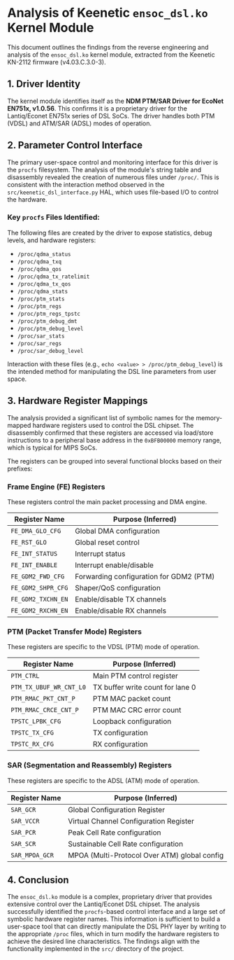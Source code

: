 # Analysis of Keenetic `ensoc_dsl.ko` Kernel Module

This document outlines the findings from the reverse engineering and analysis of the `ensoc_dsl.ko` kernel module, extracted from the Keenetic KN-2112 firmware (v4.03.C.3.0-3).

## 1. Driver Identity

The kernel module identifies itself as the **NDM PTM/SAR Driver for EcoNet EN751x, v1.0.56**. This confirms it is a proprietary driver for the Lantiq/Econet EN751x series of DSL SoCs. The driver handles both PTM (VDSL) and ATM/SAR (ADSL) modes of operation.

## 2. Parameter Control Interface

The primary user-space control and monitoring interface for this driver is the `procfs` filesystem. The analysis of the module's string table and disassembly revealed the creation of numerous files under `/proc/`. This is consistent with the interaction method observed in the `src/keenetic_dsl_interface.py` HAL, which uses file-based I/O to control the hardware.

### Key `procfs` Files Identified:

The following files are created by the driver to expose statistics, debug levels, and hardware registers:

*   `/proc/qdma_status`
*   `/proc/qdma_txq`
*   `/proc/qdma_qos`
*   `/proc/qdma_tx_ratelimit`
*   `/proc/qdma_tx_qos`
*   `/proc/qdma_stats`
*   `/proc/ptm_stats`
*   `/proc/ptm_regs`
*   `/proc/ptm_regs_tpstc`
*   `/proc/ptm_debug_dmt`
*   `/proc/ptm_debug_level`
*   `/proc/sar_stats`
*   `/proc/sar_regs`
*   `/proc/sar_debug_level`

Interaction with these files (e.g., `echo <value> > /proc/ptm_debug_level`) is the intended method for manipulating the DSL line parameters from user space.

## 3. Hardware Register Mappings

The analysis provided a significant list of symbolic names for the memory-mapped hardware registers used to control the DSL chipset. The disassembly confirmed that these registers are accessed via load/store instructions to a peripheral base address in the `0xBFB00000` memory range, which is typical for MIPS SoCs.

The registers can be grouped into several functional blocks based on their prefixes:

### Frame Engine (FE) Registers

These registers control the main packet processing and DMA engine.

| Register Name        | Purpose (Inferred)                               |
| -------------------- | ------------------------------------------------ |
| `FE_DMA_GLO_CFG`     | Global DMA configuration                         |
| `FE_RST_GLO`         | Global reset control                             |
| `FE_INT_STATUS`      | Interrupt status                                 |
| `FE_INT_ENABLE`      | Interrupt enable/disable                         |
| `FE_GDM2_FWD_CFG`    | Forwarding configuration for GDM2 (PTM)          |
| `FE_GDM2_SHPR_CFG`   | Shaper/QoS configuration                         |
| `FE_GDM2_TXCHN_EN`   | Enable/disable TX channels                       |
| `FE_GDM2_RXCHN_EN`   | Enable/disable RX channels                       |

### PTM (Packet Transfer Mode) Registers

These registers are specific to the VDSL (PTM) mode of operation.

| Register Name        | Purpose (Inferred)                               |
| -------------------- | ------------------------------------------------ |
| `PTM_CTRL`           | Main PTM control register                        |
| `PTM_TX_UBUF_WR_CNT_L0` | TX buffer write count for lane 0              |
| `PTM_RMAC_PKT_CNT_P` | PTM MAC packet count                             |
| `PTM_RMAC_CRCE_CNT_P`| PTM MAC CRC error count                          |
| `TPSTC_LPBK_CFG`     | Loopback configuration                           |
| `TPSTC_TX_CFG`       | TX configuration                                 |
| `TPSTC_RX_CFG`       | RX configuration                                 |

### SAR (Segmentation and Reassembly) Registers

These registers are specific to the ADSL (ATM) mode of operation.

| Register Name        | Purpose (Inferred)                               |
| -------------------- | ------------------------------------------------ |
| `SAR_GCR`            | Global Configuration Register                    |
| `SAR_VCCR`           | Virtual Channel Configuration Register           |
| `SAR_PCR`            | Peak Cell Rate configuration                     |
| `SAR_SCR`            | Sustainable Cell Rate configuration              |
| `SAR_MPOA_GCR`       | MPOA (Multi-Protocol Over ATM) global config     |

## 4. Conclusion

The `ensoc_dsl.ko` module is a complex, proprietary driver that provides extensive control over the Lantiq/Econet DSL chipset. The analysis successfully identified the `procfs`-based control interface and a large set of symbolic hardware register names. This information is sufficient to build a user-space tool that can directly manipulate the DSL PHY layer by writing to the appropriate `/proc` files, which in turn modify the hardware registers to achieve the desired line characteristics. The findings align with the functionality implemented in the `src/` directory of the project.